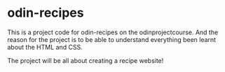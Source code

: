 # odin-recipes
This is a project code for odin-recipes on the odinprojectcourse. And the reason for the project is to be able to understand everything been learnt about the HTML and CSS.

The project will be all about creating a recipe website! 